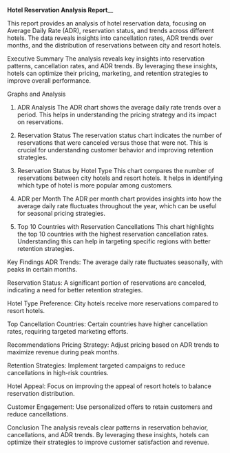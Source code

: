
**Hotel Reservation Analysis Report**__


This report provides an analysis of hotel reservation data, focusing on Average Daily Rate (ADR), reservation status, and trends across different hotels. The data reveals insights into cancellation rates, ADR trends over months, and the distribution of reservations between city and resort hotels.

Executive Summary
The analysis reveals key insights into reservation patterns, cancellation rates, and ADR trends. By leveraging these insights, hotels can optimize their pricing, marketing, and retention strategies to improve overall performance.

Graphs and Analysis
1. ADR Analysis
The ADR chart shows the average daily rate trends over a period. This helps in understanding the pricing strategy and its impact on reservations.


2. Reservation Status
The reservation status chart indicates the number of reservations that were canceled versus those that were not. This is crucial for understanding customer behavior and improving retention strategies.


3. Reservation Status by Hotel Type
This chart compares the number of reservations between city hotels and resort hotels. It helps in identifying which type of hotel is more popular among customers.


4. ADR per Month
The ADR per month chart provides insights into how the average daily rate fluctuates throughout the year, which can be useful for seasonal pricing strategies.


5. Top 10 Countries with Reservation Cancellations
This chart highlights the top 10 countries with the highest reservation cancellation rates. Understanding this can help in targeting specific regions with better retention strategies.


Key Findings
ADR Trends: The average daily rate fluctuates seasonally, with peaks in certain months.

Reservation Status: A significant portion of reservations are canceled, indicating a need for better retention strategies.

Hotel Type Preference: City hotels receive more reservations compared to resort hotels.

Top Cancellation Countries: Certain countries have higher cancellation rates, requiring targeted marketing efforts.

Recommendations
Pricing Strategy: Adjust pricing based on ADR trends to maximize revenue during peak months.

Retention Strategies: Implement targeted campaigns to reduce cancellations in high-risk countries.

Hotel Appeal: Focus on improving the appeal of resort hotels to balance reservation distribution.

Customer Engagement: Use personalized offers to retain customers and reduce cancellations.

Conclusion
The analysis reveals clear patterns in reservation behavior, cancellations, and ADR trends. By leveraging these insights, hotels can optimize their strategies to improve customer satisfaction and revenue.

